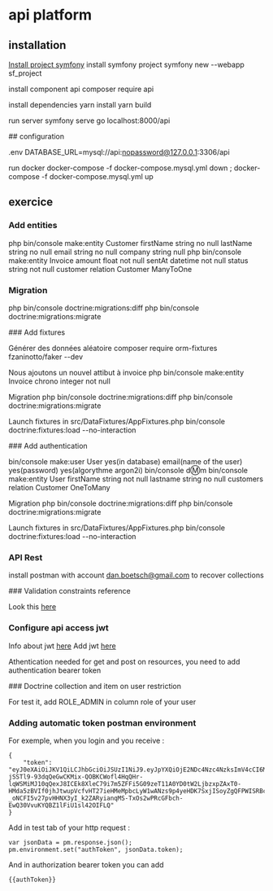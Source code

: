 # api platform

## installation

[Install project symfony](https://stackoverflow.com/questions/25749655/how-do-i-create-a-project-based-on-a-specific-version-of-symfony-using-composer#27766284)
install symfony project
symfony new --webapp sf_project

install component api
composer require api

install dependencies
yarn install
yarn build

run server
symfony serve
go localhost:8000/api

## configuration

.env
DATABASE_URL=mysql://api:nopassword@127.0.0.1:3306/api

run docker
docker-compose -f docker-compose.mysql.yml down ; docker-compose -f docker-compose.mysql.yml up

## exercice

### Add entities
php bin/console make:entity Customer firstName string no null lastName string no null email string no null company string null
php bin/console make:entity Invoice amount float not null sentAt datetime not null status string not null customer relation Customer ManyToOne 

### Migration
php bin/console doctrine:migrations:diff
php bin/console doctrine:migrations:migrate

### Add fixtures

Générer des données aléatoire
composer require orm-fixtures fzaninotto/faker --dev

Nous ajoutons un nouvel attibut à invoice
php bin/console make:entity Invoice chrono integer not null

Migration
php bin/console doctrine:migrations:diff
php bin/console doctrine:migrations:migrate

Launch fixtures in src/DataFixtures/AppFixtures.php
bin/console doctrine:fixtures:load --no-interaction

### Add authentication

bin/console make:user User yes(in database) email(name of the user) yes(password) yes(algorythme argon2i)
bin/console d:m:m
bin/console make:entity User firstName string not null lastname string no null customers relation Customer OneToMany

Migration
php bin/console doctrine:migrations:diff
php bin/console doctrine:migrations:migrate

Launch fixtures in src/DataFixtures/AppFixtures.php
bin/console doctrine:fixtures:load --no-interaction

### API Rest

install postman with account dan.boetsch@gmail.com to recover collections

### Validation constraints reference

Look this [here](https://symfony.com/doc/current/reference/constraints.html#apiplatform)

### Configure api access jwt

Info about jwt [here](https://jwt.io/#apiplatform)
Add jwt [here](https://api-platform.com/docs/core/jwt/#jwt-authentication)

Athentication needed for get and post on resources, you need to add authentication bearer token

### Doctrine collection and item on user restriction

For test it, add ROLE_ADMIN in column role of your user

### Adding automatic token postman environment

For exemple, when you login and you receive :
```
{
    "token": "eyJ0eXAiOiJKV1QiLCJhbGciOiJSUzI1NiJ9.eyJpYXQiOjE2NDc4Nzc4NzksImV4cCI6MTY0NzkxMzg3OSwicm9sZXMiOlsiUk9MRV9VU0VSIl0sInVzZXJuYW1lIjoiam9obi5kb2UrMDFAYXBpLmNvbSIsImxhc3ROYW1lIjoiZG9lIn0.RvXuSKbXK4tsSLhwhXnjcOcY8GcmYWbw_B_V0iVKKc2r3i7a5b2HFj_fR32_2RM6jQE80umB5u8zWkGq8bRA5c-jSSTl9-93dqQeGwCKMix-QOBKCWofl4HqQHr-lqWSMiMJ10qQexJ8ICEk8XleC79i7m5ZFFi5G09zeT11A0YD0tW2LjbzxpZAxT0-HMda5zBVIf0jhJtwupVcfvHT27ieHMeMpbcLyW1wANzs9p4yeHDK7SxjISoyZgQFPWISRBcLvSZU7-_oNCFI5v27pvHHNX3yI_k2ZARyianqMS-TxOs2wPRcGFbch-EwQ30VvuKYQBZ1lFiU1sl42OIFLQ"
}
```

Add in test tab of your http request :
```
var jsonData = pm.response.json();
pm.environment.set("authToken", jsonData.token);
```

And in authorization bearer token you can add
```
{{authToken}}
```
